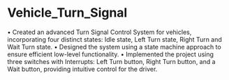 # Vehicle_Turn_Signal
• Created an advanced Turn Signal Control System for vehicles, incorporating four distinct states: Idle state, Left Turn state, Right Turn and Wait Turn state.
• Designed the system using a state machine approach to ensure efficient low-level functionality.
• Implemented the project using three switches with Interrupts: Left Turn button, Right Turn button, and a Wait button, providing intuitive control for the driver.
